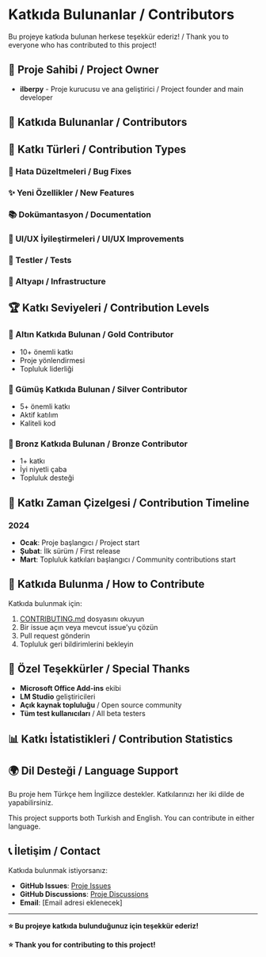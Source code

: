# Katkıda Bulunanlar / Contributors

Bu projeye katkıda bulunan herkese teşekkür ederiz! / Thank you to everyone who has contributed to this project!

## 🌟 Proje Sahibi / Project Owner

- **ilberpy** - Proje kurucusu ve ana geliştirici / Project founder and main developer

## 👥 Katkıda Bulunanlar / Contributors

<!--
Bu dosyaya katkıda bulunanlar eklenir. Format:
- **GitHub Username** - Katkı açıklaması / Contribution description
-->

## 🎯 Katkı Türleri / Contribution Types

### 🐛 Hata Düzeltmeleri / Bug Fixes
<!-- Hata düzeltenler buraya eklenir -->

### ✨ Yeni Özellikler / New Features
<!-- Yeni özellik ekleyenler buraya eklenir -->

### 📚 Dokümantasyon / Documentation
<!-- Dokümantasyon güncelleyenler buraya eklenir -->

### 🎨 UI/UX İyileştirmeleri / UI/UX Improvements
<!-- Arayüz iyileştirenler buraya eklenir -->

### 🧪 Testler / Tests
<!-- Test ekleyenler buraya eklenir -->

### 🔧 Altyapı / Infrastructure
<!-- Altyapı iyileştirenler buraya eklenir -->

## 🏆 Katkı Seviyeleri / Contribution Levels

### 🥇 Altın Katkıda Bulunan / Gold Contributor
- 10+ önemli katkı
- Proje yönlendirmesi
- Topluluk liderliği

### 🥈 Gümüş Katkıda Bulunan / Silver Contributor
- 5+ önemli katkı
- Aktif katılım
- Kaliteli kod

### 🥉 Bronz Katkıda Bulunan / Bronze Contributor
- 1+ katkı
- İyi niyetli çaba
- Topluluk desteği

## 📅 Katkı Zaman Çizelgesi / Contribution Timeline

### 2024
- **Ocak**: Proje başlangıcı / Project start
- **Şubat**: İlk sürüm / First release
- **Mart**: Topluluk katkıları başlangıcı / Community contributions start

## 🤝 Katkıda Bulunma / How to Contribute

Katkıda bulunmak için:
1. [CONTRIBUTING.md](CONTRIBUTING.md) dosyasını okuyun
2. Bir issue açın veya mevcut issue'yu çözün
3. Pull request gönderin
4. Topluluk geri bildirimlerini bekleyin

## 🎉 Özel Teşekkürler / Special Thanks

- **Microsoft Office Add-ins** ekibi
- **LM Studio** geliştiricileri
- **Açık kaynak topluluğu** / Open source community
- **Tüm test kullanıcıları** / All beta testers

## 📊 Katkı İstatistikleri / Contribution Statistics

<!-- GitHub Insights ile otomatik güncellenir -->

## 🌍 Dil Desteği / Language Support

Bu proje hem Türkçe hem İngilizce destekler. Katkılarınızı her iki dilde de yapabilirsiniz.

This project supports both Turkish and English. You can contribute in either language.

## 📞 İletişim / Contact

Katkıda bulunmak istiyorsanız:
- **GitHub Issues**: [Proje Issues](https://github.com/ilberpy/excel-ai-assistant/issues)
- **GitHub Discussions**: [Proje Discussions](https://github.com/ilberpy/excel-ai-assistant/discussions)
- **Email**: [Email adresi eklenecek]

---

**⭐ Bu projeye katkıda bulunduğunuz için teşekkür ederiz!**

**⭐ Thank you for contributing to this project!**

